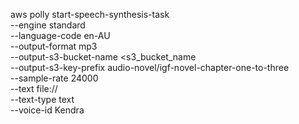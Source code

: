 aws polly start-speech-synthesis-task \
          --engine standard \
          --language-code en-AU \
          --output-format mp3 \
          --output-s3-bucket-name <s3_bucket_name \
          --output-s3-key-prefix audio-novel/igf-novel-chapter-one-to-three \
          --sample-rate 24000 \
          --text file://<filename> \
          --text-type text \
          --voice-id Kendra
